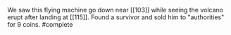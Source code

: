 We saw this flying machine go down near [[103]] while seeing the volcano erupt after landing at [[115]]. Found a survivor and sold him to "authorities" for 9 coins. #complete
